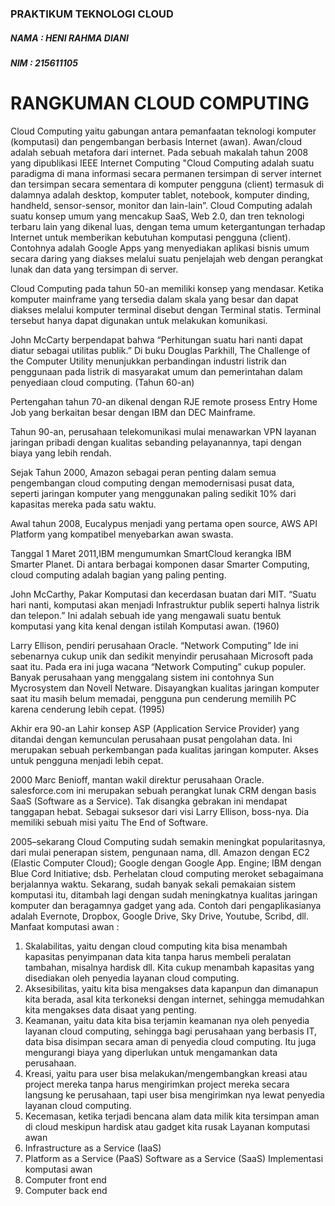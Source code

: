 ### PRAKTIKUM TEKNOLOGI CLOUD

##### NAMA : HENI RAHMA DIANI

##### NIM : 215611105

# RANGKUMAN CLOUD COMPUTING

Cloud Computing yaitu gabungan antara pemanfaatan teknologi komputer (komputasi) dan pengembangan berbasis Internet (awan). Awan/cloud adalah sebuah metafora dari internet. Pada sebuah makalah tahun 2008 yang dipublikasi IEEE Internet Computing "Cloud Computing adalah suatu paradigma di mana informasi secara permanen tersimpan di server internet dan tersimpan secara sementara di komputer pengguna (client) termasuk di dalamnya adalah desktop, komputer tablet, notebook, komputer dinding, handheld, sensor-sensor, monitor dan lain-lain”. Cloud Computing adalah suatu konsep umum yang mencakup SaaS, Web 2.0, dan tren teknologi terbaru lain yang dikenal luas, dengan tema umum ketergantungan terhadap Internet untuk memberikan kebutuhan komputasi pengguna (client). Contohnya adalah Google Apps yang menyediakan aplikasi bisnis umum secara daring yang diakses melalui suatu penjelajah web dengan perangkat lunak dan data yang tersimpan di server.

Cloud Computing pada tahun 50-an memiliki konsep yang mendasar. Ketika komputer mainframe yang tersedia dalam skala yang besar dan dapat diakses melalui komputer terminal disebut dengan Terminal statis. Terminal tersebut hanya dapat digunakan untuk melakukan komunikasi.

John McCarty berpendapat bahwa “Perhitungan suatu hari nanti dapat diatur sebagai utilitas publik.” Di buku Douglas Parkhill, The Challenge of the Computer Utility menunjukkan perbandingan industri listrik dan penggunaan pada listrik di masyarakat umum dan pemerintahan dalam penyediaan cloud computing. (Tahun 60-an)

Pertengahan tahun 70-an dikenal dengan RJE remote prosess Entry Home Job yang berkaitan besar dengan IBM dan DEC Mainframe.

Tahun 90-an, perusahaan telekomunikasi mulai menawarkan VPN layanan jaringan pribadi dengan kualitas sebanding pelayanannya, tapi dengan biaya yang lebih rendah.

Sejak Tahun 2000, Amazon sebagai peran penting dalam semua pengembangan cloud computing dengan memodernisasi pusat data, seperti jaringan komputer yang menggunakan paling sedikit 10% dari kapasitas mereka pada satu waktu.

Awal tahun 2008, Eucalypus menjadi yang pertama open source, AWS API Platform yang kompatibel menyebarkan awan swasta.

Tanggal 1 Maret 2011,IBM mengumumkan SmartCloud kerangka IBM Smarter Planet. Di antara berbagai komponen dasar Smarter Computing, cloud computing adalah bagian yang paling penting.

John McCarthy, Pakar Komputasi dan kecerdasan buatan dari MIT. “Suatu hari nanti, komputasi akan menjadi Infrastruktur publik seperti halnya listrik dan telepon.” Ini adalah sebuah ide yang mengawali suatu bentuk komputasi yang kita kenal dengan istilah Komputasi awan. (1960)

Larry Ellison, pendiri perusahaan Oracle. “Network Computing” Ide ini sebenarnya cukup unik dan sedikit menyindir perusahaan Microsoft pada saat itu. Pada era ini juga wacana “Network Computing” cukup populer. Banyak perusahaan yang menggalang sistem ini contohnya Sun Mycrosystem dan Novell Netware. Disayangkan kualitas jaringan komputer saat itu masih belum memadai, pengguna pun cenderung memilih PC karena cenderung lebih cepat. (1995)

Akhir era 90-an Lahir konsep ASP (Application Service Provider) yang ditandai dengan kemunculan perusahaan pusat pengolahan data. Ini merupakan sebuah perkembangan pada kualitas jaringan komputer. Akses untuk pengguna menjadi lebih cepat.

2000 Marc Benioff, mantan wakil direktur perusahaan Oracle. salesforce.com ini merupakan sebuah perangkat lunak CRM dengan basis SaaS (Software as a Service). Tak disangka gebrakan ini mendapat tanggapan hebat. Sebagai suksesor dari visi Larry Ellison, boss-nya. Dia memiliki sebuah misi yaitu The End of Software.

2005–sekarang Cloud Computing sudah semakin meningkat popularitasnya, dari mulai penerapan sistem, pengunaan nama, dll. Amazon dengan EC2 (Elastic Computer Cloud); Google dengan Google App. Engine; IBM dengan Blue Cord Initiative; dsb. Perhelatan cloud computing meroket sebagaimana berjalannya waktu. Sekarang, sudah banyak sekali pemakaian sistem komputasi itu, ditambah lagi dengan sudah meningkatnya kualitas jaringan komputer dan beragamnya gadget yang ada. Contoh dari pengaplikasianya adalah Evernote, Dropbox, Google Drive, Sky Drive, Youtube, Scribd, dll. Manfaat komputasi awan :

1. Skalabilitas, yaitu dengan cloud computing kita bisa menambah kapasitas penyimpanan data kita tanpa harus membeli peralatan tambahan, misalnya hardisk dll. Kita cukup menambah kapasitas yang disediakan oleh penyedia layanan cloud computing.
2. Aksesibilitas, yaitu kita bisa mengakses data kapanpun dan dimanapun kita berada, asal kita terkoneksi dengan internet, sehingga memudahkan kita mengakses data disaat yang penting.
3. Keamanan, yaitu data kita bisa terjamin keamanan nya oleh penyedia layanan cloud computing, sehingga bagi perusahaan yang berbasis IT, data bisa disimpan secara aman di penyedia cloud computing. Itu juga mengurangi biaya yang diperlukan untuk mengamankan data perusahaan.
4. Kreasi, yaitu para user bisa melakukan/mengembangkan kreasi atau project mereka tanpa harus mengirimkan project mereka secara langsung ke perusahaan, tapi user bisa mengirimkan nya lewat penyedia layanan cloud computing.
5. Kecemasan, ketika terjadi bencana alam data milik kita tersimpan aman di cloud meskipun hardisk atau gadget kita rusak Layanan komputasi awan
6. Infrastructure as a Service (IaaS)
7. Platform as a Service (PaaS)
   Software as a Service (SaaS) Implementasi komputasi awan
8. Computer front end
9. Computer back end
